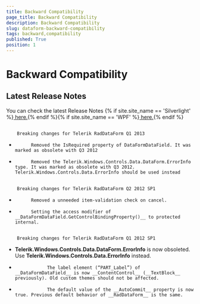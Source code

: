 ```yaml
---
title: Backward Compatibility
page_title: Backward Compatibility
description: Backward Compatibility
slug: dataform-backward-compatibility
tags: backward,compatibility
published: True
position: 1
---
```


# Backward Compatibility



## Latest Release Notes

You can check the latest Release Notes
          {% if site.site_name == 'Silverlight' %}[ here.](http://www.telerik.com/products/silverlight/whats-new/release_notes.aspx){% endif %}{% if site.site_name == 'WPF' %}[ here.](http://www.telerik.com/products/wpf/whats-new/release-history.aspx){% endif %}

## 
        Breaking changes for Telerik RadDataForm Q1 2013
      

* 
            Removed the IsRequired property of DataFormDataField. It was marked as obsolete with Q3 2012
          

* 
            Removed the Telerik.Windows.Controls.Data.DataForm.ErrorInfo type. It was marked as obsolete with Q3 2012. Telerik.Windows.Controls.Data.ErrorInfo should be used instead
          

## 
        Breaking changes for Telerik RadDataForm Q2 2012 SP1
      

* 
            Removed a unneeded item-validation check on cancel.
          

* 
            Setting the access modifier of __DataFormDataField.GetControlBindingProperty()__ to protected internal.
          

## 
        Breaking changes for Telerik RadDataForm Q1 2012 SP1
      

* __Telerik.Windows.Controls.Data.DataForm.ErrorInfo__ is now obsoleted. Use __Telerik.Windows.Controls.Data.ErrorInfo__ instead.
                

* 
                  The label element (“PART_Label”) of __DataFormDataField__ is now __ContentControl__ (__TextBlock__ previously). Old custom themes should not be affected.
                

* 
                  The default value of the __AutoCommit__ property is now true. Previous default behavior of __RadDataForm__ is the same.
                
